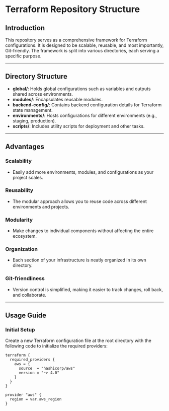 # Terraform Repository Structure

## Introduction

This repository serves as a comprehensive framework for Terraform configurations. It is designed to be scalable, reusable, and most importantly, Git-friendly. The framework is split into various directories, each serving a specific purpose.

---

## Directory Structure

- **global/**: Holds global configurations such as variables and outputs shared across environments.
- **modules/**: Encapsulates reusable modules.
- **backend-config/**: Contains backend configuration details for Terraform state management.
- **environments/**: Hosts configurations for different environments (e.g., staging, production).
- **scripts/**: Includes utility scripts for deployment and other tasks.

---

## Advantages

### Scalability
- Easily add more environments, modules, and configurations as your project scales.

### Reusability
- The modular approach allows you to reuse code across different environments and projects.

### Modularity
- Make changes to individual components without affecting the entire ecosystem.

### Organization
- Each section of your infrastructure is neatly organized in its own directory.

### Git-friendliness
- Version control is simplified, making it easier to track changes, roll back, and collaborate.

---

## Usage Guide

### Initial Setup

Create a new Terraform configuration file at the root directory with the following code to initialize the required providers:

```hcl
terraform {
  required_providers {
    aws = {
      source  = "hashicorp/aws"
      version = "~> 4.0"
    }
  }
}

provider "aws" {
  region = var.aws_region
}
